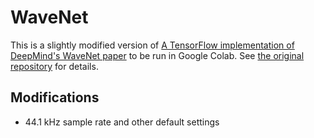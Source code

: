 # WaveNet  

This is a slightly modified version of [A TensorFlow implementation of DeepMind's WaveNet paper](https://github.com/ibab/tensorflow-wavenet) to be run in Google Colab. See [the original repository](https://github.com/ibab/tensorflow-wavenet) for details.

## Modifications

- 44.1 kHz sample rate and other default settings
